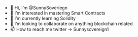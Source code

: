 - 👋 Hi, I’m @SunnySoveriegn
- 👀 I’m interested in mastering Smart Contracts
- 🌱 I’m currently learning Solidity
- 💞️ I’m looking to collaborate on anything blockchain related
- 📫 How to reach me twitter -> Sunnysovereign1

<!---
SunnySoveriegn/SunnySoveriegn is a ✨ special ✨ repository because its `README.md` (this file) appears on your GitHub profile.
You can click the Preview link to take a look at your changes.
--->
